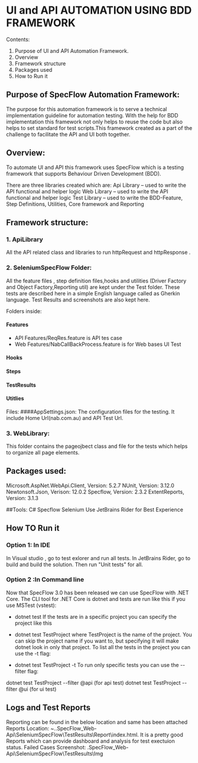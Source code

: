 # UI and API AUTOMATION USING BDD FRAMEWORK

Contents:

1. Purpose of UI and API Automation Framework.
2. Overview
3. Framework structure
4. Packages used
5. How to Run it 

## Purpose of SpecFlow  Automation Framework:

The purpose for this automation framework is to serve a technical implementation guideline for automation testing. With the help for BDD implementation this framework not only helps to reuse the code but also helps to set standard for test scripts.This framework created as a part of the challenge to facilitate the API and UI both together.

## Overview:

To automate UI and API this framework uses SpecFlow which is a testing framework that supports Behaviour Driven Development (BDD).

There are three libraries created which are:
Api Library – used to write the API functional and helper logic
Web Library – used to write the API functional and helper logic
Test Library – used to write the BDD-Feature, Step Definitions, Utilities, Core framework and Reporting

## Framework structure:


### 1. ApiLibrary
All the API related class and libraries to run httpRequest and httpResponse .

### 2. SeleniumSpecFlow Folder:

All the feature files , step definition files,hooks and utilities (Driver Factory and Object Factory,Reporting util) are kept under the Test folder. These tests are described here in a simple English language called as Gherkin language.
Test Results and screenshots are also kept here.

Folders inside:
#### Features
* API Features/ReqRes.feature is API tes case
* Web Features/NabCallBackProcess.feature is for Web bases UI Test
#### Hooks
#### Steps
#### TestResults
#### Utitlies

Files:
####AppSettings.json: The configuration files for the testing. It include Home Url(nab.com.au) and API Test Url.


### 3. WebLibrary:

This folder contains the pageojbect class and file for the tests which helps to organize all page elements.

## Packages used:

Microsoft.AspNet.WebApi.Client, Version: 5.2.7 NUnit, Version: 3.12.0 Newtonsoft.Json, Verison: 12.0.2 Specflow, Version: 2.3.2 ExtentReports, Version: 3.1.3

##Tools: 
C# Specflow Selenium Use JetBrains Rider for Best Experience

## How TO Run it

### Option 1: In IDE
In Visual studio , go to test exlorer and run all tests.
In JetBrains Rider, go to build and build the solution. Then run "Unit tests" for all.

### Option 2 :In Command line 

Now that SpecFlow 3.0 has been released we can use SpecFlow with .NET Core. The CLI tool for .NET Core is dotnet and tests are run like this if you use MSTest (vstest):

* dotnet test
If the tests are in a specific project you can specify the project like this

* dotnet test TestProject
where TestProject is the name of the project. You can skip the project name if you want to, but specifying it will make dotnet look in only that project. To list all the tests in the project you can use the -t flag:

* dotnet test TestProject -t
To run only specific tests you can use the --filter flag:

dotnet test TestProject --filter @api  (for api test)
dotnet test TestProject --filter @ui  (for ui test)

## Logs and Test Reports

Reporting can be found in the below location and same has been attached 
Reports Location: ~..SpecFlow_Web-Api\SeleniumSpecFlow\TestResults\Report\index.html. It is a pretty good Reports which can provide dashboard and analysis for test exectuion status.
Failed Cases Screenshot:  .SpecFlow_Web-Api\SeleniumSpecFlow\TestResults\Img

